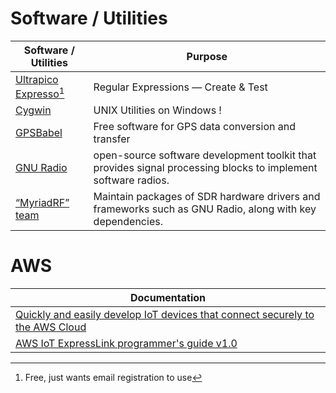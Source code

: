 # Software / Utilities 

| Software / Utilities | Purpose |
|----------------------|---------|
| [Ultrapico Expresso](https://ultrapico.com/Expresso.htm)[^1] | Regular Expressions — Create & Test 
| [Cygwin](https://www.cygwin.com/) | UNIX Utilities on Windows !
| [GPSBabel](http://www.gpsbabel.org/index.html) | Free software for GPS data conversion and transfer |
| [GNU Radio](https://wiki.gnuradio.org/index.php/Main_Page) | open-source software development toolkit that provides signal processing blocks to implement software radios. |
| [“MyriadRF” team](https://launchpad.net/~myriadrf) | Maintain packages of SDR hardware drivers and frameworks such as GNU Radio, along with key dependencies.

# AWS 

| Documentation |
|----------------------|
| [Quickly and easily develop IoT devices that connect securely to the AWS Cloud](https://aws.amazon.com/iot-expresslink/) |
| [AWS IoT ExpressLink programmer's guide v1.0](https://docs.aws.amazon.com/iot-expresslink/)|

[^1]: Free, just wants email registration to use
